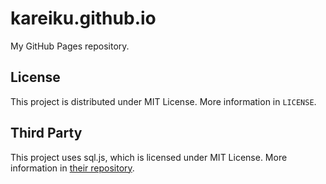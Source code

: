 # kareiku.github.io

My GitHub Pages repository.

## License

This project is distributed under MIT License. More information in `LICENSE`.

## Third Party

This project uses sql.js, which is licensed under MIT License. More information
in [their repository](https://github.com/sql-js/sql.js).
